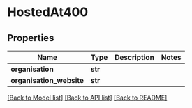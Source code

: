 # HostedAt400

## Properties
Name | Type | Description | Notes
------------ | ------------- | ------------- | -------------
**organisation** | **str** |  | 
**organisation_website** | **str** |  | 

[[Back to Model list]](../README.md#documentation-for-models) [[Back to API list]](../README.md#documentation-for-api-endpoints) [[Back to README]](../README.md)


